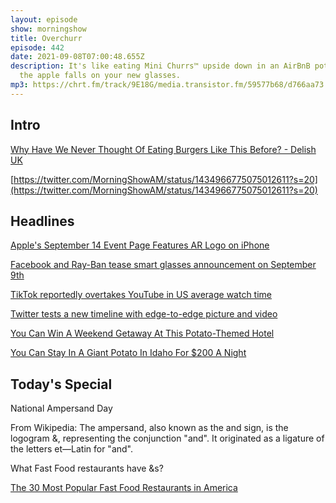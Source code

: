 ```yaml
---
layout: episode
show: morningshow
title: Overchurr
episode: 442
date: 2021-09-08T07:00:48.655Z
description: It's like eating Mini Churrs™ upside down in an AirBnB potato while
  the apple falls on your new glasses.
mp3: https://chrt.fm/track/9E18G/media.transistor.fm/59577b68/d766aa73.mp3
---
```

## Intro

[Why Have We Never Thought Of Eating Burgers Like This Before? - Delish UK](https://apple.news/AFzdbG3vjRyi4s4zdJ_L0xA)

[https://twitter.com/MorningShowAM/status/1434966775075012611?s=20](https://twitter.com/MorningShowAM/status/1434966775075012611?s=20)

## Headlines

[Apple's September 14 Event Page Features AR Logo on iPhone](https://www.macrumors.com/2021/09/07/apple-september-14-event-page-morphing-ar-logo/)

[Facebook and Ray-Ban tease smart glasses announcement on September 9th](https://www.theverge.com/2021/9/7/22661109/facebook-ray-ban-luxottica-smart-glasses-teaser)

[TikTok reportedly overtakes YouTube in US average watch time](https://www.theverge.com/2021/9/7/22660516/tiktok-average-watch-time-youtube-us-android-app-annie)

[Twitter tests a new timeline with edge-to-edge picture and video](https://www.theverge.com/2021/9/7/22661188/twitter-edge-to-edge-media-tweets-no-cropping)

[You Can Win A Weekend Getaway At This Potato-Themed Hotel](https://news.yahoo.com/win-weekend-getaway-potato-themed-164300150.html)

[You Can Stay In A Giant Potato In Idaho For $200 A Night](https://www.delish.com/food/a27255227/giant-potato-idaho-airbnb-hotel/)

## Today's Special

National Ampersand Day

From Wikipedia: The ampersand, also known as the and sign, is the logogram &, representing the conjunction "and". It originated as a ligature of the letters et—Latin for "and".

What Fast Food restaurants have &s?

[The 30 Most Popular Fast Food Restaurants in America](https://www.eatthis.com/most-popular-fast-food-america/)